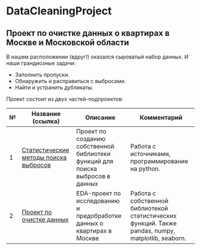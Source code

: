 # DataCleaningProject

## Проект по очистке данных о квартирах в Москве и Московской области

В нашем расположении (вдруг!) оказался сыроватый набор данных. 
И наши грандиозные задачи:
- Заполнить пропуски.
- Обнаружить и расправиться с выбросами.
- Найти и устранить дубликаты.

Проект состоит из двух частей-подпроектов:

|№|Название (ссылка)|Описание|Комментарий|
|-|-|-|-|
|1|[Статистические методы поиска выбросов](https://github.com/khav-i/DataCleaningProject/blob/master/outliers_lib/README.md)|Проект по созданию собственной библиотеки функций для поиска выбросов в данных|Работа с источниками, программирование на python.|
|2|[Проект по очистке данных](https://github.com/khav-i/DataCleaningProject/blob/master/data_cleaning_example.ipynb)|EDA-проект по исследованию и предобработке данных о квартирах в Москве|Работа с собственной библиотекой статистических функций. Также pandas, numpy, matplotlib, seaborn.|
